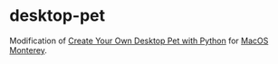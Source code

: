 # desktop-pet

Modification of [Create Your Own Desktop Pet with Python](https://medium.com/analytics-vidhya/create-your-own-desktop-pet-with-python-5b369be18868) for [MacOS Monterey](https://stackoverflow.com/questions/19080499/transparent-background-in-a-tkinter-window/44296157#44296157).